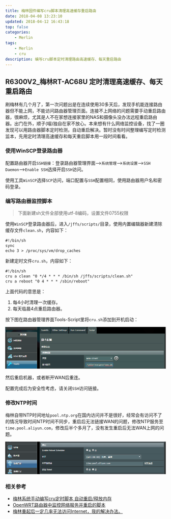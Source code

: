 ```yaml
---
title: 梅林固件编写cru脚本清理高速缓存重启路由
date: 2018-04-08 13:23:10
updated: 2018-04-12 16:43:18
top: false
categories:
    - Merlin
tags:
    - Merlin
    - cru
description: 编写cru脚本定时清理路由高速缓存、每天重启路由
---
```


## R6300V2_梅林RT-AC68U 定时清理高速缓存、每天重启路由

刷梅林有几个月了，第一次问题出是在连续使用30多天后，发现手机能连接路由器但不能上网，不能访问路由器管理页面。连接不上网络的问题需要手动重启路由器，很麻烦，尤其是人不在家想连接家里的NAS和摄像头没办法远程重启路由器。出门在外，顺子(喵)独自在家不放心。本来想有什么网络监控设备，找了一圈发现可以用路由器脚本定时检测，自动重启解决。暂时没有时间整理编写定时检测监本，先用定时清理高速缓存和每天重启脚本用一段时间看看。

### 使用WinSCP登录路由器

配置路由器开启`SSH链接`：登录路由器管理界面-->`系统管理`-->`系统设置`-->`SSH Daemon`-->`Enable SSH`选择开启`SSH`访问。

使用工具`WinSCP`选择`SCP`访问，端口配置与`SSH`配置相同，使用路由器用户名和密码登录。

### 编写路由器监控脚本

> 下面新建sh文件全部使用utf-8编码，设置文件0755权限

使用`WinSCP`登录路由器后，进入`/jffs/scripts/`目录，使用内置编辑器新建清除缓存文件`clean.sh`，内容如下：

```
#!/bin/sh
sync
echo 3 > /proc/sys/vm/drop_caches
```

新建定时文件`cru.sh`，内容如下：

```
#!/bin/sh
cru a clean "0 */4 * * * /bin/sh /jffs/scripts/clean.sh"
cru a reboot "0 4 * * * /sbin/reboot"
```

上面代码的意思是：

1. 每4小时清理一次缓存。
2. 每天临晨4点重启路由器。

按下图在路由器管理界面Tools-Script里将`cru.sh`添加到开机启动：

![Merlin](/images/Merlin-0.png)

然后重启机器，或者断开WAN后重连。

配置完成后为安全性考虑，请关闭`SSH`访问链接。

### 修改NTP时间

梅林自带NTP时间地址`pool.ntp.org`在国内访问并不是很好，经常会有访问不了的情况导致时间NTP时间不同步，重启后无法链接WAN的问题，修改NTP服务至`time.pool.aliyun.com`，修改后半个多月了，没有发生重启后无法WAN上网的问题。

![Merlin](/images/Merlin-1.png)

### 相关参考
* [梅林系统手动编写cru定时脚本 自动重启/释放内存](http://xow.myds.me:88/emlog/?post=37)
* [OpenWRT路由器中监控网络服务并重启的脚本](https://jamesqi.com/%E5%8D%9A%E5%AE%A2/OpenWRT%E8%B7%AF%E7%94%B1%E5%99%A8%E4%B8%AD%E7%9B%91%E6%8E%A7%E7%BD%91%E7%BB%9C%E6%9C%8D%E5%8A%A1%E5%B9%B6%E9%87%8D%E5%90%AF%E7%9A%84%E8%84%9A%E6%9C%AC)
* [梅林重起后一定几率无法访问Internet，我的解决办法。](http://koolshare.cn/thread-136416-1-1.html)